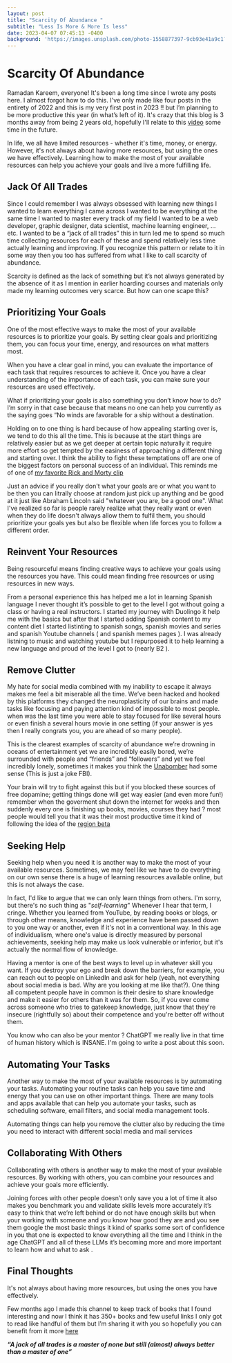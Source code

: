 ```yaml
---
layout: post
title: "Scarcity Of Abundance "
subtitle: "Less Is More & More Is less"
date: 2023-04-07 07:45:13 -0400
background: 'https://images.unsplash.com/photo-1558877397-9cb93e41a9c1?ixlib=rb-4.0.3&ixid=MnwxMjA3fDB8MHxwaG90by1wYWdlfHx8fGVufDB8fHx8&auto=format&fit=crop&w=2069&q=80'
---
```


# Scarcity Of Abundance

Ramadan Kareem, everyone! It's been a long time since I wrote any posts here. I almost forgot how to do this. I've only made like four posts in the entirety of 2022 and this is my very first post in 2023 !! but I’m planning to be more productive this year (in what’s left of it). It's crazy that this blog is 3 months away from being 2 years old, hopefully I'll relate to this [video](https://www.youtube.com/watch?v=vyVpRiqOvt4) some time in the future.

In life, we all have limited resources - whether it's time, money, or energy. However, it's not always about having more resources, but using the ones we have effectively. Learning how to make the most of your available resources can help you achieve your goals and live a more fulfilling life.

## Jack Of All Trades

Since I could remember I was always obsessed with learning new things I wanted to learn everything I came across I wanted to be everything at the same time I wanted to master every track of my field I wanted to be a web developer, graphic designer, data scientist, machine learning engineer, … etc. I wanted to be a “jack of all trades” this in turn led me to spend so much time collecting resources for each of these and spend relatively less time actually learning and improving. If you recognize this pattern or relate to it in some way then you too has suffered from what I like to call scarcity of abundance.

Scarcity is defined as the lack of something but it’s not always generated by the absence of it as I mention in earlier hoarding courses and materials only made my learning outcomes very scarce. But how can one scape this? 

## Prioritizing Your Goals

One of the most effective ways to make the most of your available resources is to prioritize your goals. By setting clear goals and prioritizing them, you can focus your time, energy, and resources on what matters most.

When you have a clear goal in mind, you can evaluate the importance of each task that requires resources to achieve it. Once you have a clear understanding of the importance of each task, you can make sure your resources are used effectively. 

What if prioritizing your goals is also something you don’t know how to do? I’m sorry in that case because that means no one can help you currently as the saying goes “No winds are favorable for a ship without a destination. 

Holding on to one thing is hard because of how appealing starting over is, we tend to do this all the time. This is because at the start things are relatively easier but as we get deeper at certain topic naturally  it require more effort so get tempted by the easiness of approaching a different thing and starting over. I think the ability to fight these temptations off are one of the biggest factors on personal success of an individual. This reminds me of one of [my favorite Rick and Morty clip](https://www.youtube.com/watch?v=OXqkTzyifJQ)

Just an advice if you really don't what your goals are or what you want to be then you can litrally choose at random just pick up anything and be good at it just like Abraham Lincoln said "whatever you are, be a good one". What I've realized so far is people rarely realize what they really want or even when they do life doesn't always allow them to fulfil them, you should prioritize your goals yes but also be flexible when life forces you to follow a different order.

## Reinvent Your Resources

Being resourceful means finding creative ways to achieve your goals using the resources you have. This could mean finding free resources or using resources in new ways.

From a personal experience this has helped me a lot in learning Spanish language I never thought it’s possible to get to the level I got without going a class or having a real instructors. I started my journey with Duolingo it help me with the basics but after that I started adding Spanish content to my content diet I started listinting to spanish songs, spanish movies and series and spanish Youtube channels ( and spanish memes pages ). I was already listning to music and watching youtube but I repurposed it to help learning a new language and proud of the level I got to (nearly B2 ).

## Remove Clutter

My hate for social media combined with my inability to escape it always makes me feel a bit miserable all the time. We’ve been hacked and hooked by this platforms they changed the neuroplasticity of our brains and made tasks like focusing and paying attention kind of impossible to most people. when was the last time you were able to stay focused for like several hours or even finish a several hours movie in one setting (if your answer is yes then I really congrats you, you are ahead of so many people).

This is the clearest examples of scarcity of abundance we’re drowning in oceans of entertainment yet we are incredibly easily bored, we’re surrounded with people and “friends” and “followers” and yet we feel incredibly lonely, sometimes it makes you think the [Unabomber](https://www.washingtonpost.com/wp-srv/national/longterm/unabomber/manifesto.text.htm) had some sense (This is just a joke FBI). 

Your brain will try to fight against this but if you blocked these sources of free dopamine; getting things done will get way easier (and even more fun!) remember when the goverment shut down the internet for weeks and then suddenly every one is finishing up books, movies, courses they had ? most people would tell you that it was their most productive time it kind of following the idea of the [region beta](https://en.wikipedia.org/wiki/Region-beta_paradox)

## Seeking Help

Seeking help when you need it is another way to make the most of your available resources. Sometimes, we may feel like we have to do everything on our own sense there is a huge of learning resources available online, but this is not always the case.

In fact, I'd like to argue that we can only learn things from others. I'm sorry, but there's no such thing as "*self-learning*" Whenever I hear that term, I cringe. Whether you learned from YouTube, by reading books or blogs, or through other means, knowledge and experience have been passed down to you one way or another, even if it's not in a conventional way. In this age of individualism, where one's value is directly measured by personal achievements, seeking help may make us look vulnerable or inferior, but it's actually the normal flow of knowledge.

Having a mentor is one of the best ways to level up in whatever skill you want. If you destroy your ego and break down the barriers, for example, you can reach out to people on LinkedIn and ask for help (yeah, not everything about social media is bad. Why are you looking at me like that?). One thing all competent people have in common is their desire to share knowledge and make it easier for others than it was for them. So, if you ever come across someone who tries to gatekeep knowledge, just know that they're insecure (rightfully so) about their competence and you're better off without them.

You know who can also be your mentor ? ChatGPT we really live in that time of human history which is INSANE. I'm going to write a post about this soon.

## Automating Your Tasks

Another way to make the most of your available resources is by automating your tasks. Automating your routine tasks can help you save time and energy that you can use on other important things. There are many tools and apps available that can help you automate your tasks, such as scheduling software, email filters, and social media management tools.

Automating things can help you remove the clutter also by reducing the time you need to interact with different social media and mail services

## Collaborating With Others

Collaborating with others is another way to make the most of your available resources. By working with others, you can combine your resources and achieve your goals more efficiently. 

Joining forces with other people doesn’t only save you a lot of time it also makes you benchmark you and validate skills levels more accurately it’s easy to think that we’re left behind or do not have enough skills but when your working with someone and you know how good they are and you see them google the most basic things it kind of sparks some sort of confidence in you that one is expected to know everything all the time and I think in the age ChatGPT and all of these LLMs it’s becoming  more and more important to learn how and what to ask .


## Final Thoughts

It's not always about having more resources, but using the ones you have effectively.

Few months ago I made this channel to keep track of books that I found interesting and now I think it has 350+ books and few useful links I only got to read like handful of them but I’m sharing it with you so hopefully you can benefit from it more [here](https://t.me/+WUcu9zDtNP84OWQ8)

***“A jack of all trades is a master of none but still (almost) always better than a master of one”***